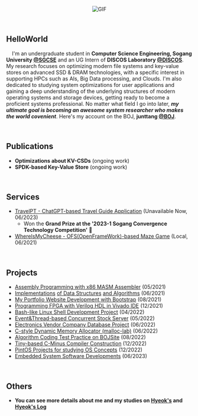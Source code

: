 <p align="center">
<img align="center" alt="GIF" src="https://media1.giphy.com/media/3oKIPnAiaMCws8nOsE/giphy.gif?cid=ecf05e47fp2kwa76abo0wt1esa90i735t2frr1xxxe5bcc23&rid=giphy.gif&ct=g" />
</p>

<p align="center">
<!--  <img alig src="https://github-profile-trophy.vercel.app/?username=junttang&column=6&rank=SSS,SS,S,AAA,AA,A,B,C" /> -->
</p>
<br/>

**HelloWorld**
---

&nbsp; &nbsp; I'm an undergraduate student in **Computer Science Engineering, Sogang University [@SGCSE](https://cs.sogang.ac.kr/cs/index_new.html)** and an UG Intern of **DISCOS Laboratory [@DISCOS](http://discos.sogang.ac.kr/)**. My research focuses on optimizing modern file systems and key-value stores on advanced SSD & DRAM technologies, with a specific interest in supporting HPCs such as AIs, Big Data processing, and Clouds. I'm also dedicated to studying system optimizations for user applications and gaining a deep understanding of the underlying structures of modern operating systems and storage devices, getting ready to become a proficient systems professional. No matter what field I go into later, **_my ultimate goal is becoming an awesome system researcher who makes the world covenient_**. Here's my account on the BOJ, **junttang [@BOJ](https://www.acmicpc.net/user/junttang)**.

<br/>

**Publications**
---
<!--START_SECTION:activity-->
- **Optimizations about KV-CSDs** (ongoing work)
- **SPDK-based Key-Value Store** (ongoing work)
<!--END_SECTION:activity-->

<br/>

**Services**
---
<!--START_SECTION:activity-->
- [TravelPT - ChatGPT-based Travel Guide Application](...) (Unavailable Now, 06/2023) <br>
  - Won the **Grand Prize at the '2023-1 Sogang Convergence Technology Competition'** 💪 
- [WhereIsMyCheese - OFS(OpenFrameWork)-based Maze Game](https://github.com/junttang/Comsil1-Final-Project/blob/master/ofApp.cpp) (Local, 06/2021) <br>
<!--END_SECTION:activity-->

<br/>

**Projects**
---
<!--START_SECTION:activity-->
- [Assembly Programming with x86 MASM Assembler](https://github.com/junttang/AssemblyProgrammingAssign) (05/2021) <br>
- [Implementations](https://github.com/junttang/DataStructuresPractice) [of Data Structures](https://github.com/junttang/BasicDataStructures) [and Algorithms](https://github.com/junttang/AlgorithmDesignAnalysis) (06/2021) <br/>
- [My Portfolio Website Development with Bootstrap](https://github.com/junttang/HyeoksPersonalWebSite) (08/2021) <br>
- [Programming FPGA with Verilog HDL in Vivado IDE](https://github.com/junttang/ProgrammingFPGA) (12/2021) <br>
- [Bash-like Linux Shell Development Project](https://github.com/junttang/MyShellProject) (04/2022) <br>
- [Event&Thread-based Concurrent Stock Server](https://github.com/junttang/ConcurrentServerProject) (05/2022) <br>
- [Electronics Vendor Company Database Project](https://github.com/junttang/ElecVendorCompDatabase) (06/2022) <br>
- [C-style Dynamic Memory Allocator (malloc-lab)](https://github.com/junttang/DynamicMemoryAllocator) (06/2022) <br>
- [Algorithm Coding Test Practice on BOJSite](https://github.com/junttang/BOJ-Algorithm-Practice) (08/2022) <br>
- [Tiny-based C-Minus Compiler Construction](https://github.com/junttang/TinyBasedC-Compiler) (12/2022) <br>
- [PintOS Projects for studying OS Concepts](https://github.com/junttang/PintOSprojects) (12/2022) <br>
- [Embedded System Software Developments](https://github.com/junttang/EmbeddedSystemSoftware) (06/2023) <br>
<!--END_SECTION:activity-->

<br/>

**Others**
---
- **You can see more details about me and my studies on [Hyeok's](https://junttang.github.io/HyeoksPersonalWebSite/) and [Hyeok's Log](https://velog.io/@junttang)**
<br/>
